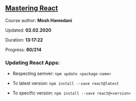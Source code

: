 
## [Mastering React](https://coursehunters.net/course/mastering-react-mosh-hamedani)

Course author: **Mosh Hamedani**

Updated: **02.02.2020**

Duration: **13:17:22**

Progress: **80/214**

### Updating React Apps:

- Respecting semver: `npm update <package-name>`

- To latest version: `npm install --save react@latest`

- To specific version: `npm install --save react@<version>`
